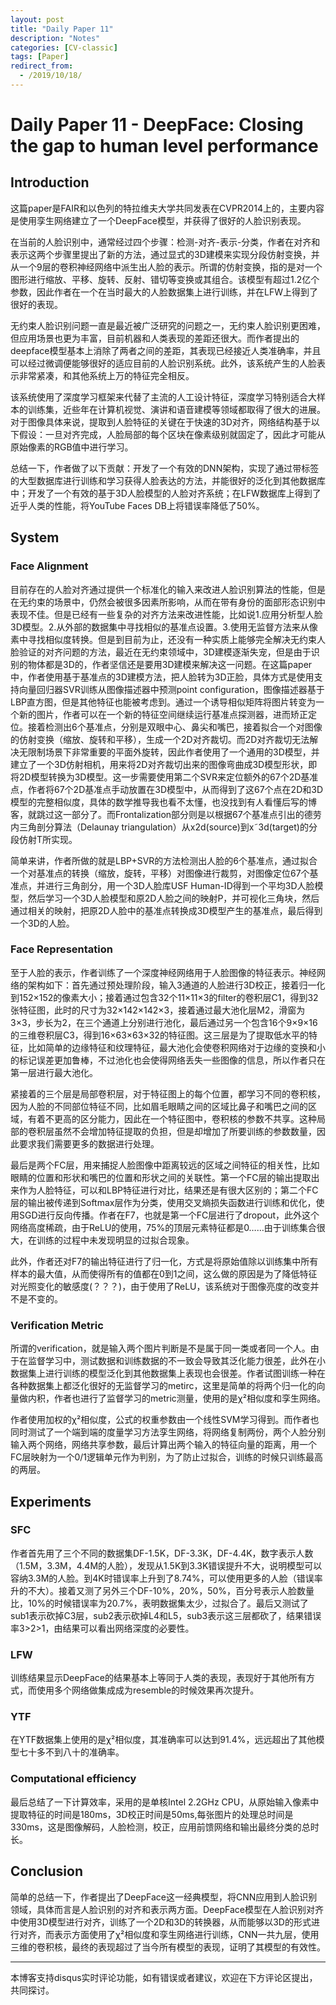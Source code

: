 ```yaml
---
layout: post
title: "Daily Paper 11"
description: "Notes"
categories: [CV-classic]
tags: [Paper]
redirect_from:
  - /2019/10/18/
---
```


# Daily Paper 11 - DeepFace: Closing the gap to human level performance  

## Introduction  

这篇paper是FAIR和以色列的特拉维夫大学共同发表在CVPR2014上的，主要内容是使用孪生网络建立了一个DeepFace模型，并获得了很好的人脸识别表现。  

在当前的人脸识别中，通常经过四个步骤：检测-对齐-表示-分类，作者在对齐和表示这两个步骤里提出了新的方法，通过显式的3D建模来实现分段仿射变换，并从一个9层的卷积神经网络中派生出人脸的表示。所谓的仿射变换，指的是对一个图形进行缩放、平移、旋转、反射、错切等变换或其组合。该模型有超过1.2亿个参数，因此作者在一个在当时最大的人脸数据集上进行训练，并在LFW上得到了很好的表现。  

无约束人脸识别问题一直是最近被广泛研究的问题之一，无约束人脸识别更困难，但应用场景也更为丰富，目前机器和人类表现的差距还很大。而作者提出的deepface模型基本上消除了两者之间的差距，其表现已经接近人类准确率，并且可以经过微调便能够很好的适应目前的人脸识别系统。此外，该系统产生的人脸表示非常紧凑，和其他系统上万的特征完全相反。  

该系统使用了深度学习框架来代替了主流的人工设计特征，深度学习特别适合大样本的训练集，近些年在计算机视觉、演讲和语音建模等领域都取得了很大的进展。对于图像具体来说，提取到人脸特征的关键在于快速的3D对齐，网络结构基于以下假设：一旦对齐完成，人脸局部的每个区块在像素级别就固定了，因此才可能从原始像素的RGB值中进行学习。  

总结一下，作者做了以下贡献：开发了一个有效的DNN架构，实现了通过带标签的大型数据库进行训练和学习获得人脸表达的方法，并能很好的泛化到其他数据库中；开发了一个有效的基于3D人脸模型的人脸对齐系统；在LFW数据库上得到了近乎人类的性能，将YouTube Faces DB上将错误率降低了50%。  

## System  

### Face Alignment  

目前存在的人脸对齐通过提供一个标准化的输入来改进人脸识别算法的性能，但是在无约束的场景中，仍然会被很多因素所影响，从而在带有身份的面部形态识别中表现不佳。但是已经有一些复杂的对齐方法来改进性能，比如说1.应用分析型人脸3D模型。2.从外部的数据集中寻找相似的基准点设置。3.使用无监督方法来从像素中寻找相似度转换。但是到目前为止，还没有一种实质上能够完全解决无约束人脸验证的对齐问题的方法，最近在无约束领域中，3D建模逐渐失宠，但是由于识别的物体都是3D的，作者坚信还是要用3D建模来解决这一问题。在这篇paper中，作者使用基于基准点的3D建模方法，把人脸转为3D正脸，具体方式是使用支持向量回归器SVR训练从图像描述器中预测point configuration，图像描述器基于LBP直方图，但是其他特征也能被考虑到。通过一个诱导相似矩阵将图片转变为一个新的图片，作者可以在一个新的特征空间继续运行基准点探测器，进而矫正定位。接着检测出6个基准点，分别是双眼中心、鼻尖和嘴巴，接着拟合一个对图像的仿射变换（缩放、旋转和平移），生成一个2D对齐裁切。而2D对齐裁切无法解决无限制场景下非常重要的平面外旋转，因此作者使用了一个通用的3D模型，并建立了一个3D仿射相机，用来将2D对齐裁切出来的图像弯曲成3D模型形状，即将2D模型转换为3D模型。这一步需要使用第二个SVR来定位额外的67个2D基准点，作者将67个2D基准点手动放置在3D模型中，从而得到了这67个点在2D和3D模型的完整相似度，具体的数学推导我也看不太懂，也没找到有人看懂后写的博客，就跳过这一部分了。而Frontalization部分则是以根据67个基准点引出的德劳内三角剖分算法（Delaunay triangulation）从x2d(source)到x˜3d(target)的分段仿射T所实现。  

简单来讲，作者所做的就是LBP+SVR的方法检测出人脸的6个基准点，通过拟合一个对基准点的转换（缩放，旋转，平移）对图像进行裁剪，对图像定位67个基准点，并进行三角剖分，用一个3D人脸库USF Human-ID得到一个平均3D人脸模型，然后学习一个3D人脸模型和原2D人脸之间的映射P，并可视化三角块，然后通过相关的映射，把原2D人脸中的基准点转换成3D模型产生的基准点，最后得到一个3D的人脸。  

### Face Representation  

至于人脸的表示，作者训练了一个深度神经网络用于人脸图像的特征表示。神经网络的架构如下：首先通过预处理阶段，输入3通道的人脸进行3D校正，接着归一化到152×152的像素大小；接着通过包含32个11×11×3的filter的卷积层C1，得到32张特征图，此时的尺寸为32×142×142×3，接着通过最大池化层M2，滑窗为3×3，步长为2，在三个通道上分别进行池化，最后通过另一个包含16个9×9×16的三维卷积层C3，得到16×63×63×32的特征图。这三层是为了提取低水平的特征，比如简单的边缘特征和纹理特征，最大池化会使卷积网络对于边缘的变换和小的标记误差更加鲁棒，不过池化也会使得网络丢失一些图像的信息，所以作者只在第一层进行最大池化。  

紧接着的三个层是局部卷积层，对于特征图上的每个位置，都学习不同的卷积核，因为人脸的不同部位特征不同，比如眉毛眼睛之间的区域比鼻子和嘴巴之间的区域，有着不更高的区分能力，因此在一个特征图中，卷积核的参数不共享。这种局部的卷积层虽然不会增加特征提取的负担，但是却增加了所要训练的参数数量，因此要求我们需要更多的数据进行处理。  

最后是两个FC层，用来捕捉人脸图像中距离较远的区域之间特征的相关性，比如眼睛的位置和形状和嘴巴的位置和形状之间的关联性。第一个FC层的输出提取出来作为人脸特征，可以和LBP特征进行对比，结果还是有很大区别的；第二个FC层的输出被传递到Softmax层作为分类，使用交叉熵损失函数进行训练和优化，使用SGD进行反向传播。作者在F7，也就是第一个FC层进行了dropout，此外这个网络高度稀疏，由于ReLU的使用，75%的顶层元素特征都是0……由于训练集合很大，在训练的过程中未发现明显的过拟合现象。  

此外，作者还对F7的输出特征进行了归一化，方式是将原始值除以训练集中所有样本的最大值，从而使得所有的值都在0到1之间，这么做的原因是为了降低特征对光照变化的敏感度(？？？)，由于使用了ReLU，该系统对于图像亮度的改变并不是不变的。  

### Verification Metric  

所谓的verification，就是输入两个图片判断是不是属于同一类或者同一个人。由于在监督学习中，测试数据和训练数据的不一致会导致其泛化能力很差，此外在小数据集上进行训练的模型泛化到其他数据集上表现也会很差。作者试图训练一种在各种数据集上都泛化很好的无监督学习的metirc，这里是简单的将两个归一化的向量做内积，作者也进行了监督学习的metric测量，使用的是χ²相似度和孪生网络。  

作者使用加权的χ²相似度，公式的权重参数由一个线性SVM学习得到。而作者也同时测试了一个端到端的度量学习方法孪生网络，将网络复制两份，两个人脸分别输入两个网络，网络共享参数，最后计算出两个输入的特征向量的距离，用一个FC层映射为一个0/1逻辑单元作为判别，为了防止过拟合，训练的时候只训练最高的两层。  

## Experiments  

### SFC  

作者首先用了三个不同的数据集DF-1.5K，DF-3.3K，DF-4.4K，数字表示人数（1.5M，3.3M，4.4M的人脸），发现从1.5K到3.3K错误提升不大，说明模型可以容纳3.3M的人脸。到4K时错误率上升到了8.74%，可以使用更多的人脸（错误率升的不大）。接着又测了另外三个DF-10%，20%，50%，百分号表示人脸数量比，10%的时候错误率为20.7%，表明数据集太少，过拟合了。最后又测试了sub1表示砍掉C3层，sub2表示砍掉L4和L5，sub3表示这三层都砍了，结果错误率3>2>1，由结果可以看出网络深度的必要性。  

### LFW  

训练结果显示DeepFace的结果基本上等同于人类的表现，表现好于其他所有方式，而使用多个网络做集成成为resemble的时候效果再次提升。  

### YTF  

在YTF数据集上使用的是χ²相似度，其准确率可以达到91.4%，远远超出了其他模型七十多不到八十的准确率。  

### Computational efficiency  

最后总结了一下计算效率，采用的是单核Intel 2.2GHz CPU，从原始输入像素中提取特征的时间是180ms，3D校正时间是50ms,每张图片的处理总时间是330ms，这是图像解码，人脸检测，校正，应用前馈网络和输出最终分类的总时长。  

## Conclusion  

简单的总结一下，作者提出了DeepFace这一经典模型，将CNN应用到人脸识别领域，具体而言是人脸识别的对齐和表示两方面。DeepFace模型在人脸识别对齐中使用3D模型进行对齐，训练了一个2D和3D的转换器，从而能够以3D的形式进行对齐，而表示方面使用了χ²相似度和孪生网络进行训练，CNN一共九层，使用三维的卷积核，最终的表现超过了当今所有模型的表现，证明了其模型的有效性。  

---
本博客支持disqus实时评论功能，如有错误或者建议，欢迎在下方评论区提出，共同探讨。  
